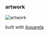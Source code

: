 ### artwork

![artwork](/Users/giuliandrimba/workspace/doublepi/aquarela/print/artwork_20160605222329.jpg)

built with [Aquarela](aquarela.md)

